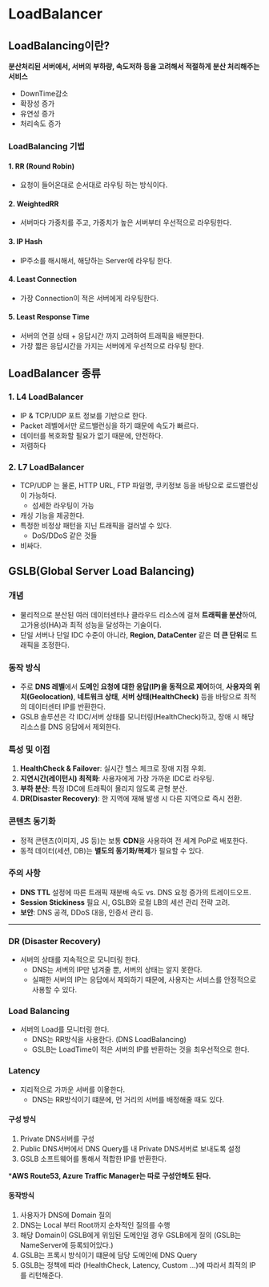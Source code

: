# LoadBalancer

## LoadBalancing이란?

**분산처리된 서버에서, 서버의 부하량, 속도저하 등을 고려해서 적절하게 분산 처리해주는 서비스**

- DownTime감소
- 확장성 증가
- 유연성 증가
- 처리속도 증가

### LoadBalancing 기법

#### 1. RR (Round Robin)
- 요청이 들어온대로 순서대로 라우팅 하는 방식이다.

#### 2. WeightedRR
- 서버마다 가중치를 주고, 가중치가 높은 서버부터 우선적으로 라우팅한다.

#### 3. IP Hash

- IP주소를 해시해서, 해당하는 Server에 라우팅 한다.

#### 4. Least Connection
- 가장 Connection이 적은 서버에게 라우팅한다.

#### 5. Least Response Time
- 서버의 연결 상태 + 응답시간 까지 고려하여 트래픽을 배분한다.
- 가장 짧은 응답시간을 가지는 서버에게 우선적으로 라우팅 한다.

## LoadBalancer 종류

### 1. L4 LoadBalancer

- IP & TCP/UDP 포트 정보를 기반으로 한다.
- Packet 레벨에서만 로드밸런싱을 하기 떄문에 속도가 빠르다.
- 데이터를 복호화할 필요가 없기 때문에, 안전하다.
- 저렴하다

### 2. L7 LoadBalancer

- TCP/UDP 는 물론, HTTP URL, FTP 파일명, 쿠키정보 등을 바탕으로 로드밸런싱이 가능하다.
    - 섬세한 라우팅이 가능
- 캐싱 기능을 제공한다.
- 특정한 비정상 패턴을 지닌 트래픽을 걸러낼 수 있다.
    - DoS/DDoS 같은 것들
- 비싸다.

## GSLB(Global Server Load Balancing)

### 개념
- 물리적으로 분산된 여러 데이터센터나 클라우드 리소스에 걸쳐 **트래픽을 분산**하여, 고가용성(HA)과 최적 성능을 달성하는 기술이다.
- 단일 서버나 단일 IDC 수준이 아니라, **Region, DataCenter** 같은 **더 큰 단위**로 트래픽을 조정한다.

### 동작 방식
- 주로 **DNS 레벨**에서 **도메인 요청에 대한 응답(IP)을 동적으로 제어**하여, **사용자의 위치(Geolocation)**, **네트워크 상태**, **서버 상태(HealthCheck)** 등을 바탕으로 최적의 데이터센터 IP를 반환한다.
- GSLB 솔루션은 각 IDC/서버 상태를 모니터링(HealthCheck)하고, 장애 시 해당 리소스를 DNS 응답에서 제외한다.

### 특성 및 이점
1. **HealthCheck & Failover**: 실시간 헬스 체크로 장애 지점 우회.
2. **지연시간(레이턴시) 최적화**: 사용자에게 가장 가까운 IDC로 라우팅.
3. **부하 분산**: 특정 IDC에 트래픽이 몰리지 않도록 균형 분산.
4. **DR(Disaster Recovery)**: 한 지역에 재해 발생 시 다른 지역으로 즉시 전환.

### 콘텐츠 동기화
- 정적 콘텐츠(이미지, JS 등)는 보통 **CDN**을 사용하여 전 세계 PoP로 배포한다.
- 동적 데이터(세션, DB)는 **별도의 동기화/복제**가 필요할 수 있다.

### 주의 사항
- **DNS TTL** 설정에 따른 트래픽 재분배 속도 vs. DNS 요청 증가의 트레이드오프.
- **Session Stickiness** 필요 시, GSLB와 로컬 LB의 세션 관리 전략 고려.
- **보안**: DNS 공격, DDoS 대응, 인증서 관리 등.

--- 

### DR (Disaster Recovery)
- 서버의 상태를 지속적으로 모니터링 한다.
  - DNS는 서버의 IP만 넘겨줄 뿐, 서버의 상태는 알지 못한다.
  - 실패한 서버의 IP는 응답에서 제외하기 때문에, 사용자는 서비스를 안정적으로 사용할 수 있다.

### Load Balancing
- 서버의 Load를 모니터링 한다.
  - DNS는 RR방식을 사용한다. (DNS LoadBalancing)
  - GSLB는 LoadTime이 적은 서버의 IP를 반환하는 것을 최우선적으로 한다.

### Latency
- 지리적으로 가까운 서버를 이욯한다.
  - DNS는 RR방식이기 떄문에, 먼 거리의 서버를 배정해줄 때도 있다.

#### 구성 방식
1. Private DNS서버를 구성
2. Public DNS서버에서 DNS Query를 내 Private DNS서버로 보내도록 설정
3. GSLB 소프트웨어를 통해서 적합한 IP를 반환한다.

***AWS Route53, Azure Traffic Manager는 따로 구성안해도 된다.**

#### 동작방식
1. 사용자가 DNS에 Domain 질의
2. DNS는 Local 부터 Root까지 순차적인 질의를 수행
3. 해당 Domain이 GSLB에게 위임된 도메인일 경우 GSLB에게 질의 (GSLB는 NameServer에 등록되어있다.)
4. GSLB는 프록시 방식이기 떄문에 담당 도메인에 DNS Query
5. GSLB는 정책에 따라 (HealthCheck, Latency, Custom ...)에 따라서 최적의 IP를 리턴해준다.